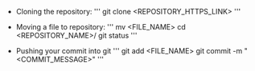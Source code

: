 - Cloning the repository:
''' git clone <REPOSITORY_HTTPS_LINK>
'''

- Moving a file to repository:
'''
mv <FILE_NAME>
cd <REPOSITORY_NAME>/
git status
'''

- Pushing your commit into git
'''
git add <FILE_NAME>
git commit -m "<COMMIT_MESSAGE>"
'''
